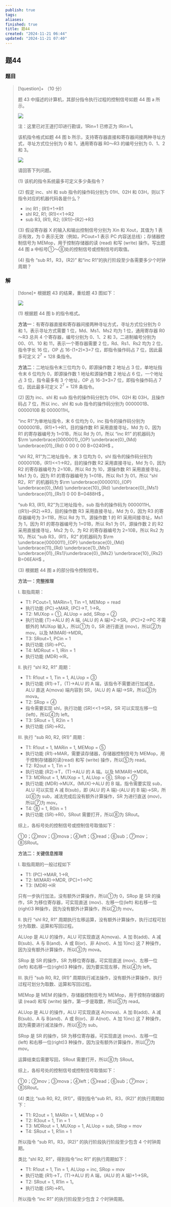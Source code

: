 ```yaml
---
publish: true
tags: 
aliases: 
finished: true
title: 题44
created: "2024-11-21 06:44"
updated: "2024-11-21 07:40"
---
```

## 题44
### 题目
> [!question]+
> （10 分）
> 
> 题 43 中描述的计算机，其部分指令执行过程的控制信号如题 44 图 a 所示。
> 
> ![](https://img.hwenyi.live/202412030213292.webp)
> 
> 注：这里已对王道打印进行勘误，1Rin=1 已修正为 IRin=1。
> 
> 该机指令格式如题 44 图 b 所示，支持寄存器直接和寄存器间接两种寻址方式，寻址方式位分别为 0 和 1，通用寄存器 R0～R3 的编号分别为 0、1、2 和 3。
> 
> ![](https://img.hwenyi.live/202412030213293.webp)
> 
> 请回答下列问题。
> 
> (1) 该机的指令系统最多可定义多少条指令？
> 
> (2) 假定 inc、shl 和 sub 指令的操作码分别为 01H、02H 和 03H，则以下指令对应的机器代码各是什么？
> 
> - inc R1 ; (R1)+1→R1
> - shl R2, R1; (R1)<<1→R2
> - sub R3, (R1), R2; ((R1))–(R2)→R3
> 
> (3) 假设寄存器 X 的输入和输出控制信号分别为 Xin 和 Xout，其值为 1 表示有效，为 0 表示无效（例如，PCout=1 表示 PC 内容送总线）；存储器控制信号为 MEMop，用于控制存储器的读 (read) 和写 (write) 操作。写出题 44 图 a 中标号①～⑧处的控制信号或控制信号的取值。
> 
> (4) 指令 “sub R1，R3，(R2)” 和“inc R1”的执行阶段至少各需要多少个时钟周期？
### 解
> [!done]+
> 根据题 43 的结果，重绘题 43 图如下：
> 
> ![](https://img.hwenyi.live/202412030213294.webp)
> 
> (1) 根据题 44 图 b 的指令格式。
> 
> **方法一**：有寄存器直接和寄存器间接两种寻址方式，寻址方式位分别为 0 和 1，表示寻址方式需要 1 位，Md、Ms1、Ms2 均为 1 位，通用寄存器 R0～R3 总共 4 个寄存器，编号分别为 0、1、2 和 3，二进制编号分别为 00、01、10 和 11，表示一个寄存器需要 2 位，Rd、Rs1、Rs2 均为 2 位，指令字长 16 位，OP 占 16-(1+2)×3=7 位，即指令操作码占 7 位，因此最多可定义 $2^7=128$ 条指令。
> 
> **方法二**：二地址指令末三位均为 0，即源操作数 2 地址占 3 位，单地址指令末 6 位均为 0，即源操作数 1 地址和源操作数 2 地址占 6 位，一个地址占 3 位，指令最多有 3 个地址，OP 占 16-3×3=7 位，即指令操作码占 7 位，因此最多可定义 $2^7=128$ 条指令。
> 
> (2) 因为 inc、shl 和 sub 指令的操作码分别为 01H、02H 和 03H，且操作码占 7 位，所以 inc、shl 和 sub 指令的操作码分别为 0000001B、0000010B 和 0000011H。
> 
> “inc R1”为单地址指令，末 6 位均为 0，inc 指令的操作码分别为 0000001B，(R1)+1→R1，目的操作数 R1 采用直接寻址，Md 为 0，因为 R1 的寄存器编号为 1=01B，所以 Rd 为 01，所以 “inc R1” 的机器码为 $\rm \underbrace{0000001}_{OP} \underbrace{0}_{Md} \underbrace{01}_{Rd} 0 00 0 00 B=0240H$ 。
> 
> “shl R2, R1”为二地址指令，末 3 位均为 0，shl 指令的操作码分别为 0000010B，(R1)<<1→R2，目的操作数 R2 采用直接寻址，Md 为 0，因为 R2 的寄存器编号为 2=10B，所以 Rd 为 10，源操作数 R1 采用直接寻址，Ms1 为 0，因为 R1 的寄存器编号为 1=01B，所以 Rs1 为 01，所以 “shl R2，R1” 的机器码为 $\rm \underbrace{0000010}_{OP} \underbrace{0}_{Md} \underbrace{10}_{Rd} \underbrace{0}_{Ms1} \underbrace{01}_{Rs1} 0 00 B=0488H$ 。
> 
> “sub R3, (R1), R2”为三地址指令，sub 指令的操作码为 0000011H。((R1))–(R2)→R3，目的操作数 R3 采用直接寻址，Md 为 0，因为 R3 的寄存器编号为 3=11B，所以 Rd 为 11，源操作数 1 的 R1 采用间接寻址，Ms1 为 1，因为 R1 的寄存器编号为 1=01B，所以 Rs1 为 01，源操作数 2 的 R2 采用直接接寻址，Ms2 为 0，为 R2 的寄存器编号为 2=10B，所以 Rs2 为 10，所以 “sub R3，(R1)，R2” 的机器码为 $\rm \underbrace{0000011}_{OP} \underbrace{0}_{Md} \underbrace{11}_{Rd} \underbrace{1}_{Ms1} \underbrace{01}_{Rs1}\underbrace{0}_{Ms2} \underbrace{10}_{Rs2} B=06EAH$ 。
> 
> (3) 根据题 44 图 a 的部分指令控制信号。
> 
> **方法一：完整推理**
> 
> I. 取指周期：
> 
> - T1: PCout=1, MARin=1, Tin =1, MEMop = read
> - 执行功能 (PC)→MAR, (PC)→T, 1→R。
> - T2: MUXop = ①, ALUop = add, SRop = ②
> - 执行功能 (T)→ALU 的 A 端, (ALU 的 A 端)+2→SR。(PC)+2→PC 不需额外的 MUXop 输入，所以①为 0，SR 进行直送 (mov)，所以②为 mov。以及 M(MAR)→MDR。
> - T3: SRout=1, PCin = 1
> - 执行功能 (SR)→PC。
> - T4: MDRout = 1, IRin = 1
> - 执行功能 (MDR)→IR。
> 
> II. 执行 “shl R2, R1” 周期：
> 
> - T1: R1out = 1, Tin = 1, ALUop = ③
> - 执行功能 (R1)→T，(T)→ALU 的 A 端，该指令不需要进行加减法，ALU 直送 A(mova) 端内容到 SR，(ALU 的 A 端)→SR，所以③为 mova。
> - T2: SRop = ④
> - 指令需要实现 shl，执行功能 (SR)<<1→SR，SR 可以实现左移一位 (left)，所以④为 left。
> - T3: SRout = 1, R2in = 1
> - 执行功能 (SR)→R2。
> 
> III. 执行 “sub R0, R2, (R1)” 周期：
> 
> - T1: R1out = 1, MARin = 1, MEMop = ⑤
> - 执行功能 (R1)→MAR，需要读存储器，存储器控制信号为 MEMop，用于控制存储器的读(read) 和写 (write) 操作，所以⑤为 read。
> - T2: R2out = 1, Tin = 1
> - 执行功能 (R2)→T，(T)→ALU 的 A 端。以及 M(MAR)→MDR。
> - T3: MDRout = 1, MUXop = 1, ALUop = ⑥, SRop = ⑦
> - 执行功能 (MDR)→MUX，(MUX)→ALU 的 B 端，指令需要实现 sub，ALU 可以实现 A 减 B(sub)，即 (ALU 的 A 端)-(ALU 的 B 端)→SR，所以⑥为 sub，减法完成后没有额外计算操作，SR 为进行直送 (mov)，所以⑦为 mov。
> - T4: ⑧ = 1, R0in = 1
> - 执行功能 (SR)→R0，SRout 需要打开，所以⑧为 SRout。
> 
> 综上，各标号处的控制信号或控制信号取值如下：
> 
> ①0；②mov；③mova；④left；⑤read；⑥sub；⑦mov；⑧SRout。
> 
> **方法二：关键信息推理**
> 
> I. 取指周期的一般过程如下
> 
> - T1: (PC)→MAR, 1→R,
> - T2: M(MAR)→MDR, (PC)+1→PC
> - T3: (MDR)→IR
> 
> 只有一步执行加法，没有额外计算操作，所以①为 0，SRop 是 SR 的操作，SR 为移位寄存器，可实现直送 (mov)、左移一位(left) 和右移一位(right)3 种操作，因为没有额外计算操作，所以②为 mov。
> 
> II. 执行 “shl R2, R1” 周期执行左移运算，没有额外计算操作，执行过程可划分为取数、运算和写回过程。
> 
> ALUop 是 ALU 的操作，ALU 可实现直送 A(mova)、A 加 B(add)、A 减 B(sub)、A 与 B(and)、A 或 B(or)、非 A(not)、A 加 1(inc) 这 7 种操作，因为没有额外计算操作，所以③为 mova。
> 
> SRop 是 SR 的操作，SR 为移位寄存器，可实现直送 (mov)、左移一位(left) 和右移一位(right)3 种操作，因为要实现左移，所以④为 left。
> 
> III. 执行 “sub R0, R2, (R1)” 周期执行减法操作，没有额外计算操作，执行过程可划分为取数、运算和写回过程。
> 
> MEMop 是 MEM 的操作，存储器控制信号为 MEMop，用于控制存储器的读 (read) 和写 (write) 操作，第一步是取数，所以⑤为 read。
> 
> ALUop 是 ALU 的操作，ALU 可实现直送 A(mova)、A 加 B(add)、A 减 B(sub)、A 与 B(and)、A 或 B(or)、非 A(not)、A 加 1(inc) 这 7 种操作，因为需要进行减法操作，所以⑥为 sub。
> 
> SRop 是 SR 的操作，SR 为移位寄存器，可实现直送 (mov)、左移一位(left) 和右移一位(right)3 种操作，因为没有额外计算操作，所以⑦为 mov。
> 
> 运算结束后需要写回，SRout 需要打开，所以⑧为 SRout。
> 
> 综上，各标号处的控制信号或控制信号取值如下：
> 
> ①0；②mov；③mova；④left；⑤read；⑥sub；⑦mov；⑧SRout。
> 
> (4) 类比 “sub R0, R2, (R1)”，得到指令“sub R1，R3，(R2)” 的执行周期如下：
> 
> - T1: R2out = 1, MARin = 1, MEMop = 0
> - T2: R3out = 1, Tin = 1
> - T3: MDRout = 1, MUXop = 1, ALUop = sub, SRop = mov
> - T4: SRout = 1, R1in = 1
> 
> 所以指令 “sub R1，R3，(R2)” 的执行阶段执行阶段至少包含 4 个时钟周期。
> 
> 类比 “shl R2, R1”，得到指令“inc R1” 的执行周期如下：
> 
> - T1: R1out = 1, Tin = 1, ALUop = inc, SRop = mov
> - 执行功能 (R1)→T，(T)→ALU 的 A 端，(ALU 的 A 端)+1→SR。
> - T2: SRout = 1, R1in = 1。
> - 执行功能 (SR)→R1。
> 
> 所以指令 “inc R1” 的执行阶段至少包含 2 个时钟周期。